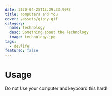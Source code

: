 ```yaml
---
date: 2020-04-25T12:29:33.907Z
title: Computers and You
cover: /assets/giphy.gif
category: 
  name: Technology
  desc: Something about the Technology
  image: technology.jpg
tags:
  - devlife
featured: false
---
```

# Usage

Do not Use your computer and keyboard this hard!